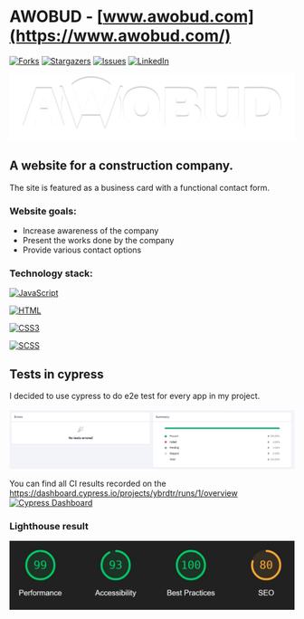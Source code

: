 # AWOBUD - [www.awobud.com](https://www.awobud.com/) 
[![Forks][forks-shield]][forks-url]
[![Stargazers][stars-shield]][stars-url]
[![Issues][issues-shield]][issues-url]
[![LinkedIn][linkedin-shield]][linkedin-url]

![AWOBUD](img/logo-main.webp)

## A website for a construction company.

The site is featured as a business card with a functional contact form. 

### Website goals:

- Increase awareness of the company
- Present the works done by the company
- Provide various contact options

### Technology stack:
                               
 [![JavaScript][JavaScript]][JavaScript-url]

 [![HTML][html.com]][html-url]

 [![CSS3][css.com]][css-url]

 [![SCSS][sass.com]][sass-url]

## Tests in cypress

I decided to use cypress to do e2e test for every app in my project. 
<br />
<br />
![cypress-raport-screenshot]

You can find all CI results recorded on the 
<br />
https://dashboard.cypress.io/projects/ybrdtr/runs/1/overview
<br/> [![Cypress Dashboard](https://img.shields.io/badge/cypress-dashboard-brightgreen.svg)](https://dashboard.cypress.io/projects/ybrdtr/runs/1/overview)

### Lighthouse result 

![Lighthouse](img/lighthouse-awobud.JPG)


[forks-shield]: https://img.shields.io/github/forks/WiktorW-pl/AWOBUD?style=for-the-badge
[forks-url]: https://github.com/WiktorW-pl/AWOBUD/network/members
[stars-shield]: https://img.shields.io/github/stars/WiktorW-pl/AWOBUD?style=for-the-badge
[stars-url]: https://github.com/WiktorW-pl/AWOBUD/stargazers
[issues-shield]: https://img.shields.io/github/issues/WiktorW-pl/AWOBUD?style=for-the-badge
[issues-url]: https://github.com/WiktorW-pl/AWOBUD/issues
[linkedin-shield]: https://img.shields.io/badge/-LinkedIn-black.svg?style=for-the-badge&logo=linkedin&colorB=555
[linkedin-url]: https://www.linkedin.com/in/wiktor-wo%C5%BAny-562708237/
[JavaScript]: https://img.shields.io/badge/JavaScript-F7DF1E?style=for-the-badge&logo=javascript&logoColor=black
[JavaScript-url]: https://www.javascript.com/
[html.com]: 	https://img.shields.io/badge/HTML5-E34F26?style=for-the-badge&logo=html5&logoColor=white
[html-url]: https://html.com/
[sass.com]: https://img.shields.io/badge/Sass-CC6699?style=for-the-badge&logo=sass&logoColor=white
[sass-url]: https://sass-lang.com/
[css.com]: https://img.shields.io/badge/CSS3-1572B6?style=for-the-badge&logo=css3&logoColor=white
[css-url]: https://developer.mozilla.org/en-US/docs/Web/CSS
[cypress-raport-screenshot]: <img/cypress-raport.PNG>